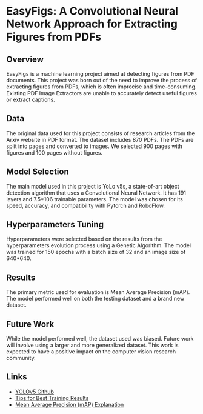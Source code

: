 # EasyFigs: A Convolutional Neural Network Approach for Extracting Figures from PDFs

## Overview
EasyFigs is a machine learning project aimed at detecting figures from PDF documents. This project was born out of the need to improve the process of extracting figures from PDFs, which is often imprecise and time-consuming. Existing PDF Image Extractors are unable to accurately detect useful figures or extract captions.

## Data
The original data used for this project consists of research articles from the Arxiv website in PDF format. The dataset includes 870 PDFs. The PDFs are split into pages and converted to images. We selected 900 pages with figures and 100 pages without figures.

## Model Selection
The main model used in this project is YoLo v5s, a state-of-art object detection algorithm that uses a Convolutional Neural Network. It has 191 layers and 7.5*106 trainable parameters. The model was chosen for its speed, accuracy, and compatibility with Pytorch and RoboFlow.

## Hyperparameters Tuning
Hyperparameters were selected based on the results from the hyperparameters evolution process using a Genetic Algorithm. The model was trained for 150 epochs with a batch size of 32 and an image size of 640*640.

## Results
The primary metric used for evaluation is Mean Average Precision (mAP). The model performed well on both the testing dataset and a brand new dataset.

## Future Work
While the model performed well, the dataset used was biased. Future work will involve using a larger and more generalized dataset. This work is expected to have a positive impact on the computer vision research community.

## Links
- [YOLOv5 Github](https://github.com/ultralytics/yolov5)
- [Tips for Best Training Results](https://github.com/ultralytics/yolov5/wiki/Tips-for-Best-Training-Results)
- [Mean Average Precision (mAP) Explanation](https://jonathan-hui.medium.com/map-mean-average-precision-for-object-detection-45c121a31173)

